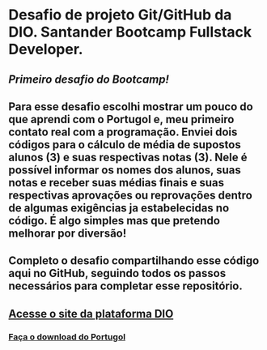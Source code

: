 # Desafio de projeto Git/GitHub da DIO. Santander Bootcamp Fullstack Developer.
## *Primeiro desafio do Bootcamp!*



## Para esse desafio escolhi mostrar um pouco do que aprendi com o Portugol e, meu primeiro contato real com a programação. Enviei dois códigos para o cálculo de média de supostos alunos (3) e suas respectivas notas (3). Nele é possível informar os nomes dos alunos, suas notas e receber suas médias finais e suas respectivas aprovações ou reprovações dentro de algumas exigências ja estabelecidas no código. É algo simples mas que pretendo melhorar por diversão! ##

## Completo o desafio compartilhando esse código aqui no GitHub, seguindo todos os passos necessários para completar esse repositório. ##



## [Acesse o site da plataforma DIO](https://www.dio.me/)

### [Faça o download do Portugol](http://lite.acad.univali.br/portugol/) ###
